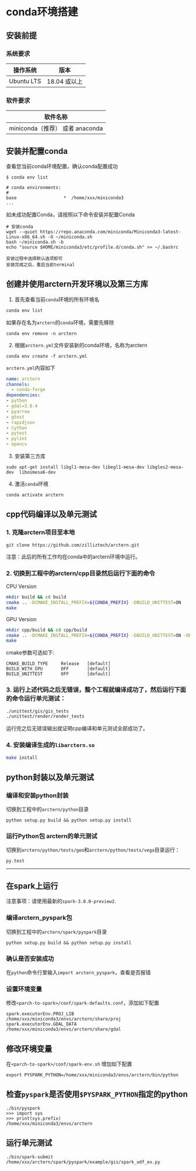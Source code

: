 # conda环境搭建

## 安装前提

### 系统要求

| 操作系统    | 版本          |
| ---------- | ------------ |
| Ubuntu LTS | 18.04 或以上  |

### 软件要求

| 软件名称                    |
| -------------------------- |
| miniconda（推荐） 或者 anaconda     |

## 安装并配置conda

查看您当前conda环境配置，确认conda配置成功
```shell
$ conda env list

# conda environments: 
#
base                  *  /home/xxx/miniconda3
...
```

如未成功配置Conda，请按照以下命令安装并配置Conda
```shell
# 安装conda
wget --quiet https://repo.anaconda.com/miniconda/Miniconda3-latest-Linux-x86_64.sh -O ~/miniconda.sh
bash ~/miniconda.sh -b
echo "source $HOME/miniconda3/etc/profile.d/conda.sh" >> ~/.bashrc

安装过程中选择默认选项即可
安装完成之后，重启当前terminal
```

## 创建并使用arctern开发环境以及第三方库
1. 首先查看当前`conda`环境的所有环境名
```bash
conda env list
```  
如果存在名为`arctern`的`conda`环境，需要先移除  
```
conda env remove -n arctern
````  
2. 根据`arctern.yml`文件安装新的conda环境，名称为arctern  
```
conda env create -f arctern.yml
```
`arctern.yml`内容如下
```yml
name: arctern
channels:
  - conda-forge
dependencies:
- python
- gdal=3.0.4
- pyarrow
- gtest
- rapidjson
- Cython
- pytest
- pylint
- opencv
```  
3. 安装第三方库
```
sudo apt-get install libgl1-mesa-dev libegl1-mesa-dev libgles2-mesa-dev  libosmesa6-dev
```
4. 激活`conda`环境  
```
conda activate arctern
```



## cpp代码编译以及单元测试

### 1. 克隆arctern项目至本地  
```
git clone https://github.com/zilliztech/arctern.git
```
注意：此后的所有工作均在conda中的arctern环境中运行。

### 2. 切换到工程中的arctern/cpp目录然后运行下面的命令  

CPU Version
```bash
mkdir build && cd build
cmake .. -DCMAKE_INSTALL_PREFIX=${CONDA_PREFIX} -DBUILD_UNITTEST=ON
make
```

GPU Version
```bash
mkdir cpp/build && cd cpp/build
cmake .. -DCMAKE_INSTALL_PREFIX=${CONDA_PREFIX} -DBUILD_UNITTEST=ON -DBUILD_WITH_GPU=ON
make
```

cmake参数可选如下:
```
CMAKE_BUILD_TYPE     Release   [default]
BUILD_WITH_GPU       OFF       [default]
BUILD_UNITTEST       OFF       [default]
```

### 3. 运行上述代码之后无错误，整个工程就编译成功了，然后运行下面的命令运行单元测试：  
```bash
./unittest/gis/gis_tests
./unittest/render/render_tests
```
运行完之后无错误输出就证明cpp编译和单元测试全部成功了。

### 4. 安装编译生成的`libarctern.so`
```bash
make install
```

## python封装以及单元测试

### 编译和安装python封装

切换到工程中的`arctern/python`目录
```
python setup.py build && python setup.py install
```

### 运行Python包 arctern的单元测试
切换到`arctern/python/tests/geo`和`arctern/python/tests/vega`目录运行：
```
py.test
```
----

## 在spark上运行

注意事项：请使用最新的`spark-3.0.0-preview2`.

### 编译arctern_pyspark包
切换到工程中的`arctern/spark/pyspark`目录
```
python setup.py build && python setup.py install
```

### 确认是否安装成功  
在`python`命令行里输入`import arctern_pyspark`，查看是否报错

### 设置环境变量

修改`<parch-to-spark>/conf/spark-defaults.conf`，添加如下配置
```
spark.executorEnv.PROJ_LIB /home/xxx/miniconda3/envs/arctern/share/proj
spark.executorEnv.GDAL_DATA /home/xxx/miniconda3/envs/arctern/share/gdal
```

## 修改环境变量  
在`<parch-to-spark>/conf/spark-env.sh` 增加如下配置
```
export PYSPARK_PYTHON=/home/xxx/miniconda3/envs/arctern/bin/python
```

## 检查`pyspark`是否使用`$PYSPARK_PYTHON`指定的python
```
./bin/pyspark
>>> import sys
>>> print(sys.prefix)
/home/xxx/miniconda3/envs/arctern
```

## 运行单元测试
   
```
./bin/spark-submit /home/xxx/arctern/spark/pyspark/example/gis/spark_udf_ex.py
```
